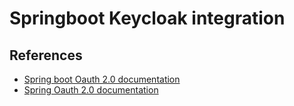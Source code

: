 # Springboot Keycloak integration




## References

- [Spring boot Oauth 2.0 documentation](https://docs.spring.io/spring-boot/docs/current/reference/htmlsingle/#web.security.oauth2)
- [Spring Oauth 2.0 documentation](https://docs.spring.io/spring-security/reference/servlet/oauth2/index.html)